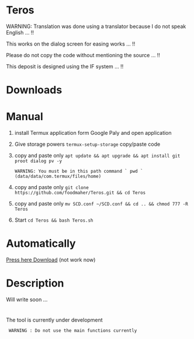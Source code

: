 Teros
=====
WARNING: Translation was done using a translator because I do not speak English ... !!

This works on the dialog screen for easing works ... !!

Please do not copy the code without mentioning the source ... !!

This deposit is designed using the IF system ... !!

Downloads
=========

# Manual

1. install Termux application form Google Paly and open application

2. Give storage powers ` termux-setup-storage ` copy/paste code
 
3. copy and paste only ` apt update && apt upgrade && apt install git proot dialog pv -y `

       WARNING: You must be in this path command ` pwd `  (data/data/com.termux/files/home)

4. copy and paste only  ` git clone https://github.com/foodmaher/Teros.git && cd Teros `

5. copy and paste only  ` mv SCD.conf ~/SCD.conf && cd .. && chmod 777 -R Teros `

6. Start ` cd Teros && bash Teros.sh `

# Automatically

[Press here Download](https://www.google.com) (not work now)

Description
===========
Will write soon ...

#

The tool is currently under development

 
     WARNING : Do not use the main functions currently
